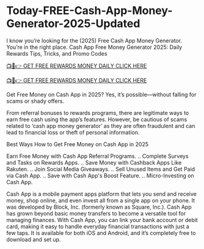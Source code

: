 # Today-FREE-Cash-App-Money-Generator-2025-Updated

I know you’re looking for the (2025) Free Cash App Money Generator. You’re in the right place. Cash App Free Money Generator 2025: Daily Rewards Tips, Tricks, and Promo Codes

[📺📱👉 GET FREE REWARDS MONEY DAILY CLICK HERE](https://shorter.me/Ih3rb)

[📺📱👉 GET FREE REWARDS MONEY DAILY CLICK HERE](https://shorter.me/Ih3rb)


Get Free Money on Cash App in 2025? Yes, it’s possible—without falling for scams or shady offers.

From referral bonuses to rewards programs, there are legitimate ways to earn free cash using the app’s features. However, be cautious of scams related to ‘cash app money generator’ as they are often fraudulent and can lead to financial loss or theft of personal information.



Best Ways How to Get Free Money on Cash App in 2025

Earn Free Money with Cash App Referral Programs. ..
Complete Surveys and Tasks on Rewards Apps. ..
Save Money with Cashback Apps Like Rakuten. ..
Join Social Media Giveaways. ..
Sell Unused Items and Get Paid via Cash App. ..
Save with Cash App's Boost Feature. ..
Micro-Investing on Cash App.


Cash App is a mobile payment apps platform that lets you send and receive money, shop online, and even invest all from a single app on your phone. It was developed by Block, Inc. (formerly known as Square, Inc.). Cash App has grown beyond basic money transfers to become a versatile tool for managing finances. With Cash App, you can link your bank account or debit card, making it easy to handle everyday financial transactions with just a few taps. It is available for both iOS and Android, and it’s completely free to download and set up.
